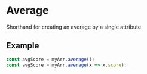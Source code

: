 # Average

Shorthand for creating an average by a single attribute

## Example

```typescript
const avgScore = myArr.average();
const avgScore = myArr.average(x => x.score);
```
